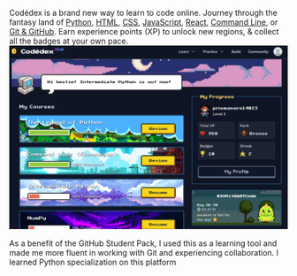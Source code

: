 Codédex is a brand new way to learn to code online. Journey through the fantasy land of  [Python](https://www.codedex.io/python),  [HTML](https://www.codedex.io/html),  [CSS](https://www.codedex.io/css),  [JavaScript](https://www.codedex.io/javascript),  [React](https://www.codedex.io/react),  [Command Line](https://www.codedex.io/command-line), or  [Git & GitHub](https://www.codedex.io/git-github). Earn experience points (XP) to unlock new regions, & collect all the badges at your own pace.
![Codedex website image](https://github.com/prismana/Codedex-training/blob/main/.asset/image.png?raw=true)

As a benefit of the GitHub Student Pack, I used this as a learning tool and made me more fluent in working with Git and experiencing collaboration. I learned Python specialization on this platform

